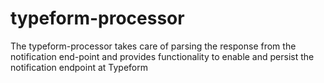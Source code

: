 # typeform-processor
The typeform-processor takes care of parsing the response from the notification end-point and provides functionality to enable and persist the notification endpoint at Typeform
